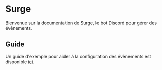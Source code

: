 # Surge

Bienvenue sur la documentation de Surge, le bot Discord pour gérer des évènements.

## Guide

Un guide d'exemple pour aider à la configuration des évènements est disponible [ici](guide/exemple.md).